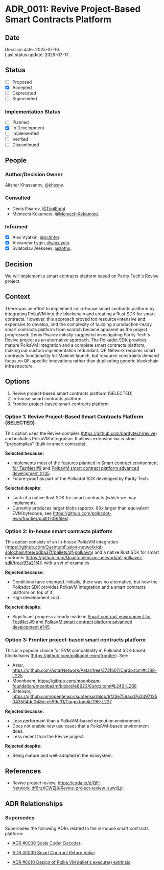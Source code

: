 # ADR_0011: Revive Project-Based Smart Contracts Platform

## Date

Decision date: 2025-07-16.  
Last status update: 2025-07-17.

## Status

- [ ] Proposed
- [x] Accepted
- [ ] Deprecated
- [ ] Superseded

### Implementation Status

- [ ] Planned
- [x] In Development
- [ ] Implemented
- [ ] Verified
- [ ] Discontinued

## People

### Author/Decision Owner

Alisher Khassanov, [@khssnv](https://github.com/khssnv).

### Consulted

- Denis Pisarev, [@TriplEight](https://github.com/TriplEight).
- Memechi Kekamoto, [@MemechiKekamoto](https://github.com/MemechiKekamoto).

### Informed

- [x] Alex Vyatkin, [@actinfer](https://github.com/actinfer).
- [x] Alexander Lygin, [@alexlygin](https://github.com/AlexLgn).
- [x] Sviatoslav Alekseev, [@zotho](https://github.com/zotho).

## Decision

We will implement a smart contracts platform based on Parity Tech's Revive project.

## Context

There was an effort to implement an in-house smart contracts platform by integrating PolkaVM into the blockchain and creating a Rust SDK for smart contracts. However, this approach proved too resource-intensive and expensive to develop, and the complexity of building a production-ready smart contracts platform from scratch became apparent as the project progressed. Denis Pisarev initially suggested investigating Parity Tech's Revive project as an alternative approach. The Polkadot SDK provides mature PolkaVM integration and a complete smart contracts platform, making our custom implementation redundant. QF Network requires smart contracts functionality for Mainnet launch, but resource constraints demand focus on QF-specific innovations rather than duplicating generic blockchain infrastructure.

## Options

1. Revive project-based smart contracts platform (SELECTED)
2. In-house smart contracts platform
3. Frontier project-based smart contracts platform

### Option 1: Revive Project-Based Smart Contracts Platform (SELECTED)

This option uses the Revive compiler (<https://github.com/paritytech/revive>) and includes PolkaVM integration. It allows extension via custom "precompiles" (built-in smart contracts).

**Selected because:**

- Implements most of the features planned in [Smart contract environment for TestNet #9](https://github.com/QuantumFusion-network/spec/issues/9) and [PolkaVM smart contract platform advanced development #145](https://github.com/QuantumFusion-network/spec/issues/145).
- Future-proof as part of the Polkadot SDK developed by Parity Tech.

**Selected despite:**

- Lack of a native Rust SDK for smart contracts (which we may implement).
- Currently produces larger blobs (approx. 80x larger than equivalent EVM bytecode, see <https://github.com/polkadot-evm/frontier/pull/1709/files>).

### Option 2: In-house smart contracts platform

This option consists of an in-house PolkaVM integration (<https://github.com/QuantumFusion-network/qf-solochain/tree/bdba37f/pallets/qf-polkavm>) and a native Rust SDK for smart contracts (<https://github.com/QuantumFusion-network/qf-polkavm-sdk/tree/93a21f4/>) with a set of examples.

**Rejected because:**

- Conditions have changed. Initially, there was no alternative, but now the Polkadot SDK provides PolkaVM integration and a smart contracts platform on top of it.
- High development cost.

**Rejected despite:**

- Significant progress already made in [Smart contract environment for TestNet #9](https://github.com/QuantumFusion-network/spec/issues/9) and [PolkaVM smart contract platform advanced development #145](https://github.com/QuantumFusion-network/spec/issues/145).

### Option 3: Frontier project-based smart contracts platform

This is a popular choice for EVM compatibility in Polkadot SDK-based blockchains (<https://github.com/polkadot-evm/frontier>). See:

- Astar, <https://github.com/AstarNetwork/Astar/tree/373fb07/Cargo.toml#L188-L225>
- Moonbeam, <https://github.com/moonbeam-foundation/moonbeam/blob/e1e8923/Cargo.toml#L246-L288>
- Bittensor, <https://github.com/opentensor/subtensor/blob/9f33e759acd763497135043504dc048dcc599c31/Cargo.toml#L196-L227>

**Rejected because:**

- Less performant than a PolkaVM-based execution environment.
- Does not enable new use cases that a PolkaVM-based environment does.
- Less recent than the Revive project.

**Rejected despite:**

- Being mature and well-adopted in the ecosystem.

## References

- Revive project review, <https://coda.io/d/QF-Network_df6rzXCWZj8/Revive-project-review_suwtiLjr>.

## ADR Relationships

### Supersedes

Supersedes the following ADRs related to the in-house smart contracts platform:

- [ADR #0008 Scale Coder Decoder](https://github.com/QuantumFusion-network/spec/blob/ec3f35d/docs/ADR/0008-adr-scale-coder-decoder.md).

- [ADR #0009 Smart Contract Return Value](https://github.com/QuantumFusion-network/spec/blob/ec3f35d/docs/ADR/0009-contract-return-value.md).

- [ADR #0010 Design of Polka VM pallet's execute() extrinsic](https://github.com/QuantumFusion-network/spec/blob/ec3f35d/docs/ADR/0010_qfpolkavm_pallet_execute.md).

